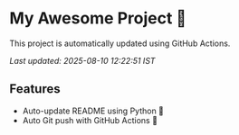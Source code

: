 # My Awesome Project 🚀

This project is automatically updated using GitHub Actions.

_Last updated: 2025-08-10 12:22:51 IST_

## Features
- Auto-update README using Python 🐍
- Auto Git push with GitHub Actions 🤖
